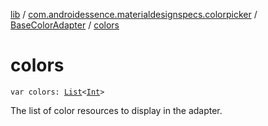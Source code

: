 [lib](../../index.md) / [com.androidessence.materialdesignspecs.colorpicker](../index.md) / [BaseColorAdapter](index.md) / [colors](./colors.md)

# colors

`var colors: `[`List`](https://kotlinlang.org/api/latest/jvm/stdlib/kotlin.collections/-list/index.html)`<`[`Int`](https://kotlinlang.org/api/latest/jvm/stdlib/kotlin/-int/index.html)`>`

The list of color resources to display in the adapter.


